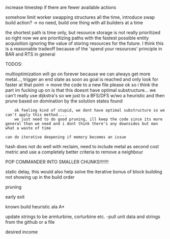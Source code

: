 increase timestep if there are fewer available actions

somehow limit worker swapping structures all the time, introduce swap build action? -> no need, build one thing with all builders at a time

the shortest path is time only, but resource storage is not really prioritized so right now we are prioritizing paths with the fastest possible entity acquisition ignoring the value of storing resources for the future. I think this is a reasonable tradeoff because of the 'spend your resources' principle in BAR and RTS in general

TODOS:



multioptimization will go on forever because we can always get more metal..., trigger an end state as soon as goal is reached and only look for faster at that point -> move the code to a new file please
    ok so i think the part im fucking up on is that this doesnt have optimal substructure... we can't really use dijkstra's so we just to a BFS/DFS w/wo a heuristic and then prune based on domination by the solution states found

        ok feeling kind of stupid, we dont have optimal substructure so we can't apply this method....
        we just need to do good pruning, ill keep the code since its more general than we need and i dont think there's any downsides but man what a waste of time

    can do iterative deepening if memory becomes an issue

hash does not do well with reclaim, need to include metal as second cost metric and use a completely better criteria to remove a neighbour 

POP COMMANDER INTO SMALLER CHUNKS!!!!!!!

static delay, this would also help solve the iterative bonus of block building not showing up in the build order

pruning

early exit

known build heuristic ala A*

update strings to be armturbine, corturbine etc.
    -pull unit data and strings from the github or a file

desired income

